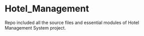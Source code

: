 # Hotel_Management
Repo included all the source files and essential modules of Hotel Management System project.
